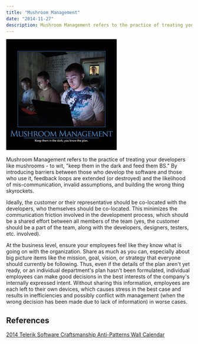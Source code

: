 ```yaml
---
title: "Mushroom Management"
date: "2014-11-27"
description: Mushroom Management refers to the practice of treating your developers like mushrooms - to wit, "keep them in the dark and feed them BS."
---
```


![Mushroom_Management_Feb_2014](images/Mushroom_Management_Feb_2014-300x300.png)

Mushroom Management refers to the practice of treating your developers like mushrooms - to wit, "keep them in the dark and feed them BS." By introducing barriers between those who develop the software and those who use it, feedback loops are extended (or destroyed) and the likelihood of mis-communication, invalid assumptions, and building the wrong thing skyrockets.

Ideally, the customer or their representative should be co-located with the developers, who themselves should be co-located. This minimizes the communication friction involved in the development process, which should be a shared effort between all members of the team (yes, the customer should be a part of the team, along with the developers, designers, testers, etc. involved).

At the business level, ensure your employees feel like they know what is going on with the organization. Share as much as you can, especially about big picture items like the mission, goal, vision, or strategy that everyone should currently be following. Thus, even if the details of the plan aren't yet ready, or an individual department's plan hasn't been formulated, individual employees can make good decisions in the best interests of the company's internally expressed intent. Without sharing this information, employees are each left to their own devices, which causes stress in the best case and results in inefficiencies and possibly conflict with management (when the wrong decision has been made due to lack of information) in worse cases.

## References

[2014 Telerik Software Craftsmanship Anti-Patterns Wall Calendar](http://gear.telerik.com/)
